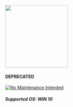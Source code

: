 <img src="https://github.com/pijusrancevas/SnippingToolOCR/blob/30531a09167e5e2fa607531a410a2aba5079633f/LOGO.png" width="200px" height="auto"/>


#### DEPRECATED
[![No Maintenance Intended](http://unmaintained.tech/badge.svg)](http://unmaintained.tech/)


##### Supported OS: WIN 10

